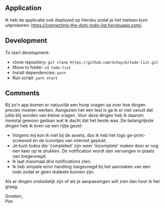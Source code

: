 
## Application
Ik heb de applicatie ook deployed op Heroku zodat je het meteen kunt uitproberen: https://connecting-the-dots-todo-list.herokuapp.com/.

## Development
To start development:
* clone repository: `git clone https://github.com/Schayik/todo-list.git`  
* Move to folder: `cd todo-list`  
* Install dependencies: `yarn`  
* Run script: `yarn start`

## Comments
Bij zo'n app komen er natuurlijk een hoop vragen op over hoe dingen precies moeten werken. Aangezien het een test is ga ik er niet vanuit dat jullie blij worden van kleine vragen. Voor deze dingen heb ik daarom meestal gewoon gedaan wat ik dacht dat het beste was. De belangrijkste dingen heb ik even op een rijtje gezet:

* Volgens mij kon ik niet bij de assets, dus ik heb het logo ge-print-screened en de icoontjes van internet geplukt.
* Je kunt todos die 'completed' zijn weer 'incomplete' maken door er nog een keer op te drukken. De notification wordt dan vervangen in plaats van toegevoegd.
* Ik laat maximaal drie notifications zien.
* Ik heb simpele error handling toegevoegd bij het aanmaken van een todo zodat er geen dubbele kunnen zijn.

Als er dingen onduidelijk zijn of als je aanpassingen wilt zien dan hoor ik het graag.

Groeten,  
Pim
